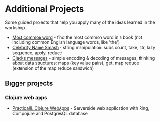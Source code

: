 # Additional Projects

Some guided projects that help you apply many of the ideas learned in the workshop.

* [Most common word](https://clojurebridgelondon.github.io/community-docs/docs/curriculum/most-common-word) - find the most common word in a book (not including common English language words, like 'the')
* [Celebrity Name Smash](celebrity-name-smash.html) - string manipulation: subs count, take, str, lazy sequence, apply, reduce
* [Clacks messages](clacks-messages.html) - simple encoding & decoding of messages, thinking about data structures: maps (key value pairs), get, map reduce  (extension of the map reduce sandwich)


## Bigger projects

### Clojure web apps
* [Practicalli, Clojure WebApps](http://practicalli.github.io/clojure-webapps/) - Serverside web application with Ring, Compojure and PostgresQL database
